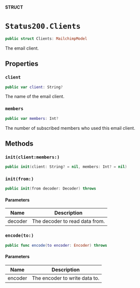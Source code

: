 **STRUCT**

# `Status200.Clients`

```swift
public struct Clients: MailchimpModel
```

The email client.

## Properties
### `client`

```swift
public var client: String?
```

The name of the email client.

### `members`

```swift
public var members: Int?
```

The number of subscribed members who used this email client.

## Methods
### `init(client:members:)`

```swift
public init(client: String? = nil, members: Int? = nil)
```

### `init(from:)`

```swift
public init(from decoder: Decoder) throws
```

#### Parameters

| Name | Description |
| ---- | ----------- |
| decoder | The decoder to read data from. |

### `encode(to:)`

```swift
public func encode(to encoder: Encoder) throws
```

#### Parameters

| Name | Description |
| ---- | ----------- |
| encoder | The encoder to write data to. |